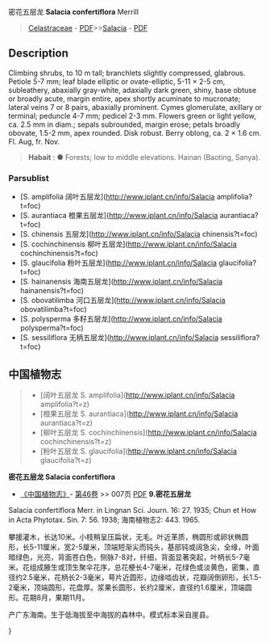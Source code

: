 密花五层龙 **Salacia confertiflora** Merrill

> [Celastraceae](http://www.iplant.cn/info/Celastraceae?t=foc) - [PDF](http://www.iplant.cn/foc/pdf/Celastraceae.pdf)>>[Salacia](http://www.iplant.cn/info/Salacia?t=foc) - [PDF](http://www.iplant.cn/foc/pdf/Salacia.pdf)

## Description

Climbing shrubs, to 10 m tall; branchlets slightly compressed, glabrous. Petiole 5-7 mm; leaf blade elliptic or ovate-elliptic, 5-11 × 2-5 cm, subleathery, abaxially gray-white, adaxially dark green, shiny, base obtuse or broadly acute, margin entire, apex shortly acuminate to mucronate; lateral veins 7 or 8 pairs, abaxially prominent. Cymes glomerulate, axillary or terminal; peduncle 4-7 mm; pedicel 2-3 mm. Flowers green or light yellow, ca. 2.5 mm in diam.; sepals subrounded, margin erose; petals broadly obovate, 1.5-2 mm, apex rounded. Disk robust. Berry oblong, ca. 2 × 1.6 cm. Fl. Aug, fr. Nov.


> **Habait** : 
>●  Forests; low to middle elevations. Hainan (Baoting, Sanya).

### Parsublist

* [S.  amplifolia  阔叶五层龙](http://www.iplant.cn/info/Salacia amplifolia?t=foc)
* [S.  aurantiaca  橙果五层龙](http://www.iplant.cn/info/Salacia aurantiaca?t=foc)
* [S.  chinensis  五层龙](http://www.iplant.cn/info/Salacia chinensis?t=foc)
* [S.  cochinchinensis  柳叶五层龙](http://www.iplant.cn/info/Salacia cochinchinensis?t=foc)
* [S.  glaucifolia  粉叶五层龙](http://www.iplant.cn/info/Salacia glaucifolia?t=foc)
* [S.  hainanensis  海南五层龙](http://www.iplant.cn/info/Salacia hainanensis?t=foc)
* [S.  obovatilimba  河口五层龙](http://www.iplant.cn/info/Salacia obovatilimba?t=foc)
* [S.  polysperma  多籽五层龙](http://www.iplant.cn/info/Salacia polysperma?t=foc)
* [S.  sessiliflora  无柄五层龙](http://www.iplant.cn/info/Salacia sessiliflora?t=foc)


## 中国植物志

> * [阔叶五层龙  S.  amplifolia](http://www.iplant.cn/info/Salacia amplifolia?t=z)
> * [橙果五层龙  S.  aurantiaca](http://www.iplant.cn/info/Salacia aurantiaca?t=z)
> * [柳叶五层龙  S.  cochinchinensis](http://www.iplant.cn/info/Salacia cochinchinensis?t=z)
> * [粉叶五层龙  S.  glaucifolia](http://www.iplant.cn/info/Salacia glaucifolia?t=z)


**密花五层龙 Salacia confertiflora**

* [《中国植物志》](http://www.iplant.cn/frps)- [第46卷](http://www.iplant.cn/frps/vol/46) >> 007页 [PDF](http://www.iplant.cn/frps/pdf/46/007b.PDF)
**9.密花五层龙**

Salacia confertiflora Merr. in Lingnan Sci. Journ. 16: 27. 1935; Chun et How in Acta Phytotax. Sin. 7: 56. 1938; 海南植物志2: 443. 1965.

攀援灌木，长达10米。小枝稍呈压扁状，无毛。叶近革质，椭圆形或卵状椭圆形，长5-11厘米，宽2-5厘米，顶端短渐尖而钝头，基部钝或阔急尖，全缘，叶面暗绿色，光亮，背面苍白色，侧脉7-8对，纤细，背面显著突起，叶柄长5-7毫米。花组成腋生或顶生聚伞花序，总花梗长4-7毫米，花绿色或淡黄色，密集，直径约2.5毫米，花柄长2-3毫米，萼片近圆形，边缘啮齿状，花瓣阔倒卵形，长1.5-2毫米，顶端圆形，花盘厚。浆果长圆形，长约2厘米，直径约1.6厘米，顶端圆形。花期8月，果期11月。

产广东海南。生于低海拔至中海拔的森林中。模式标本采自崖县。

}